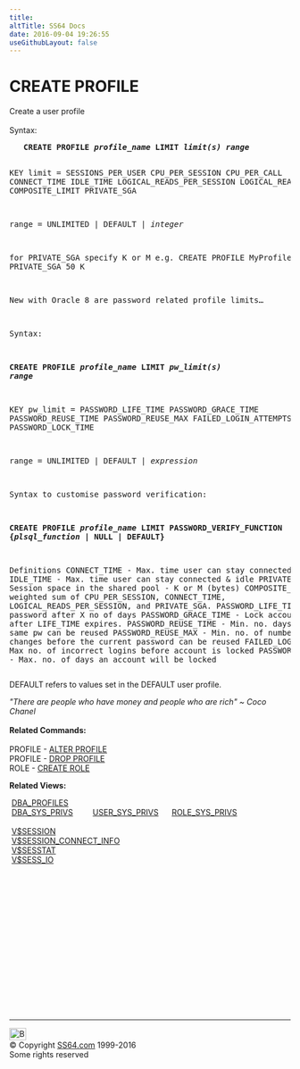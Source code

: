 ```yaml
---
title:
altTitle: SS64 Docs
date: 2016-09-04 19:26:55
useGithubLayout: false
---
```

<!-- #BeginLibraryItem "/Library/head_ora.lbi" --><!-- #EndLibraryItem --><h1>CREATE PROFILE</h1> 
<p>Create a user profile<br>
  <br>
  Syntax:</p>
<pre>   <b>CREATE PROFILE <i>profile_name</i> LIMIT <i>limit(s) range</i></b>

KEY
   limit  =  SESSIONS_PER_USER
             CPU_PER_SESSION
             CPU_PER_CALL
             CONNECT_TIME
             IDLE_TIME
             LOGICAL_READS_PER_SESSION
             LOGICAL_READS_PER_CALL
             COMPOSITE_LIMIT
             PRIVATE_SGA

   range  =  UNLIMITED | DEFAULT | <i>integer</i>

for PRIVATE_SGA specify K or M
e.g.
CREATE PROFILE MyProfile LIMIT PRIVATE_SGA 50 K

New with Oracle 8 are password related profile limits…

Syntax:

   <b>CREATE PROFILE <i>profile_name</i> LIMIT <i>pw_limit(s) range</i></b>

KEY
  pw_limit = PASSWORD_LIFE_TIME
             PASSWORD_GRACE_TIME
             PASSWORD_REUSE_TIME
             PASSWORD_REUSE_MAX
             FAILED_LOGIN_ATTEMPTS
             PASSWORD_LOCK_TIME

   range  =  UNLIMITED | DEFAULT | <i>expression</i>

Syntax to customise password verification:

   <b>CREATE PROFILE <i>profile_name</i> LIMIT PASSWORD_VERIFY_FUNCTION {<i>plsql_function</i></b> <b>| NULL | DEFAULT}</b>

Definitions
   CONNECT_TIME - Max. time user can stay connected 
   IDLE_TIME    - Max. time user can stay connected &amp; idle
   PRIVATE_SGA  - Session space in the shared pool - K or M (bytes)
   COMPOSITE_LIMIT - A weighted sum of CPU_PER_SESSION, CONNECT_TIME, LOGICAL_READS_PER_SESSION, and PRIVATE_SGA. 
   PASSWORD_LIFE_TIME  - Expire password after X no of days
   PASSWORD_GRACE_TIME - Lock account X days after LIFE_TIME expires.
   PASSWORD_REUSE_TIME - Min. no. days before the same pw can be reused
   PASSWORD_REUSE_MAX  - Min. no. of number of pw changes before the current password can be reused
   FAILED_LOGIN_ATTEMPS - Max no. of incorrect logins before account is locked
   PASSWORD_LOCK_TIME  - Max. no. of days an account will be locked </pre>
<p>DEFAULT refers to values set in the DEFAULT user profile.</p>
<p><i class="quote">"There are people who have money and people who are rich" ~ Coco Chanel</i><br>
<br>
<b>Related Commands:<br>
<br>
</b>PROFILE - <a href="profile_a.html">ALTER PROFILE</a> <br>
PROFILE - <a href="profile_d.html">DROP PROFILE</a><br>
ROLE - <a href="role_c.html">CREATE ROLE</a></p>
<p><b>Related Views:</b></p>
<p class="code">&nbsp;<a href="../orad/DBA_PROFILES.html">DBA_PROFILES</a><br> 
&nbsp;<a href="../orad/DBA_SYS_PRIVS.html">DBA_SYS_PRIVS</a>&nbsp;&nbsp;&nbsp;&nbsp;&nbsp;&nbsp;&nbsp;&nbsp;&nbsp;<a href="../orad/USER_SYS_PRIVS.html">USER_SYS_PRIVS</a>&nbsp;&nbsp;&nbsp;&nbsp;&nbsp;&nbsp;<a href="../orad/ROLE_SYS_PRIVS.html">ROLE_SYS_PRIVS</a> <br>
  <br> 
&nbsp;<a href="../orav/V$SESSION.html">V$SESSION</a><br> 
&nbsp;<a href="../orav/V$SESSION_CONNECT_INFO.html">V$SESSION_CONNECT_INFO</a><br> 
&nbsp;<a href="../orav/V$SESSTAT.html">V$SESSTAT</a><br> 
&nbsp;<a href="../orav/V$SESS_IO.html">V$SESS_IO</a></p><!-- #BeginLibraryItem "/Library/foot_ora.lbi" --><p><script async="" src="//pagead2.googlesyndication.com/pagead/js/adsbygoogle.js"></script>
<!-- oracle-footer -->
<ins class="adsbygoogle" style="display:inline-block;width:300px;height:250px" data-ad-client="ca-pub-6140977852749469" data-ad-slot="4275490898"></ins>
<script>
(adsbygoogle = window.adsbygoogle || []).push({});
</script></p>
<hr>
<div id="bl" class="footer"><a href="#"><img src="../images/top.png" width="30" height="22" alt="Back to the Top"></a></div>
<div id="br" class="footer, tagline">© Copyright <a href="http://ss64.com/">SS64.com</a> 1999-2016<br>
Some rights reserved</div><!-- #EndLibraryItem -->

